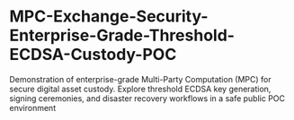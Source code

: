 # MPC-Exchange-Security-Enterprise-Grade-Threshold-ECDSA-Custody-POC
Demonstration of enterprise-grade Multi-Party Computation (MPC) for secure digital asset custody. Explore threshold ECDSA key generation, signing ceremonies, and disaster recovery workflows in a safe public POC environment

